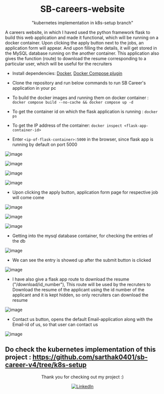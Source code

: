 <div align="center">
  <h1>SB-careers-website </h1>
  <p>"kubernetes implementation in k8s-setup branch"</p>
</div>
A careers website, in which I haved used the python framework flask to build this web application and made it functional, which will be running on a docker container. Upon clicking the apply button next to the jobs, an application form will appear.  And upon filling the details, it will get stored in the MySQL database running on the another container. This application also gives the function (route) to download the resume corresponding to a particular user, which will be useful for the recruiters

- Install dependencies: [Docker](https://docs.docker.com/engine/install/), [Docker Compose plugin](https://docs.docker.com/compose/install/linux/)
  
- Clone the repository and run below commands to run SB Career's application in your pc

- To build the docker images and running them on docker container : ```docker compose build --no-cache && docker compose up -d```

- To get the container id on which the flask application is running : ```docker ps ```

- To get the IP address of the container: ```docker inspect <flask-app-container-id> ```

- Enter ```<ip-of-flask-container>:5000``` in the browser, since flask app is running by default on port 5000

![image](https://github.com/user-attachments/assets/056071ac-66d1-49d0-ad1b-c642b1c46428)

![image](https://github.com/user-attachments/assets/6ccd4b5b-3545-4597-b669-a6e511bb0a77)

![image](https://github.com/user-attachments/assets/01d06925-7e6b-4253-9b6e-4e045471274e)

![image](https://github.com/user-attachments/assets/a01625c6-6264-4f58-8aa8-f4d30e854e6b)
- Upon clicking the apply button, application form page for respective job will come come

![image](https://github.com/user-attachments/assets/cc694dcb-9c9b-4dbb-bf0c-cd759dd7da5f)

![image](https://github.com/user-attachments/assets/473cab45-175c-41d4-a360-31164938c2c3)

![image](https://github.com/user-attachments/assets/652b3145-18cf-4030-b83d-09a3d089abe1)



- Getting into the mysql database container, for checking the entries of the db 

![image](https://github.com/user-attachments/assets/0c6119ba-bcc0-4082-8363-32418956bdd4)
- We can see the entry is showed up after the submit button is clicked

![image](https://github.com/user-attachments/assets/38878f7f-41eb-4eda-93ff-af63cfec8d09)
- I have also give a flask app route to download the resume ("/download/id_number"), This route will be used by the recruters to Download the resume of the applicant using the id number of the applicant and it is kept hidden, so only recruiters can download the resume

![image](https://github.com/user-attachments/assets/e21dbb87-0fea-4da8-913b-00b26e8a525b)

- Contact us button, opens the default Email-application along with the Email-id of us, so that user can contact us 

![image](https://github.com/user-attachments/assets/d2949269-2125-4822-9276-7f1779ccbe98)

## Do check the kubernetes implementation of this project : https://github.com/sarthak0401/sb-career-v4/tree/k8s-setup


<div align="center">
<p>Thank you for checking out my project :) </p>
</div>

<div align="center">
  <a href="https://www.linkedin.com/in/sarthak-bokade-1a0321224/">
    <img alt="LinkedIn" src="https://img.shields.io/badge/Connect_with_me-blue?logo=linkedin&logoColor=white">
  </a>
</div>

